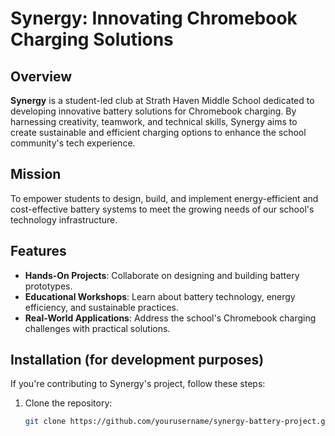 # Synergy: Innovating Chromebook Charging Solutions

## Overview
**Synergy** is a student-led club at Strath Haven Middle School dedicated to developing innovative battery solutions for Chromebook charging. By harnessing creativity, teamwork, and technical skills, Synergy aims to create sustainable and efficient charging options to enhance the school community's tech experience.

## Mission
To empower students to design, build, and implement energy-efficient and cost-effective battery systems to meet the growing needs of our school's technology infrastructure.

## Features
- **Hands-On Projects**: Collaborate on designing and building battery prototypes.
- **Educational Workshops**: Learn about battery technology, energy efficiency, and sustainable practices.
- **Real-World Applications**: Address the school's Chromebook charging challenges with practical solutions.

## Installation (for development purposes)
If you're contributing to Synergy's project, follow these steps:
1. Clone the repository:
   ```bash
   git clone https://github.com/yourusername/synergy-battery-project.git
